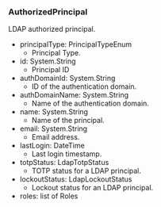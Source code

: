 ### AuthorizedPrincipal
LDAP authorized principal.

- principalType: PrincipalTypeEnum
  - Principal Type.
- id: System.String
  - Principal ID
- authDomainId: System.String
  - ID of the authentication domain.
- authDomainName: System.String
  - Name of the authentication domain.
- name: System.String
  - Name of the principal.
- email: System.String
  - Email address.
- lastLogin: DateTime
  - Last login timestamp.
- totpStatus: LdapTotpStatus
  - TOTP status for a LDAP principal.
- lockoutStatus: LdapLockoutStatus
  - Lockout status for an LDAP principal.
- roles: list of Roles
